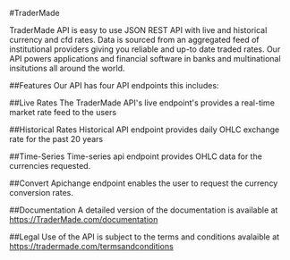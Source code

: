 #TraderMade

TraderMade API is easy to use JSON REST API with live and historical currency and cfd rates. Data is sourced from an aggregated feed of institutional providers giving you reliable and up-to date traded rates. 
Our API powers applications and financial software in banks and multinational insitutions all around the world.

##Features
Our API has four API endpoints this includes:

##Live Rates
The TraderMade API's live endpoint's provides a real-time market rate feed to the users

##Historical Rates
Historical API endpoint provides daily OHLC exchange rate for the past 20 years

##Time-Series
Time-series api endpoint provides OHLC data for the currencies requested.

##Convert
Apichange endpoint enables the user to request the currency conversion rates.

##Documentation
A detailed version of the documentation is available at https://TraderMade.com/documentation

##Legal
Use of the API is subject to the terms and conditions avalaible at https://tradermade.com/termsandconditions
